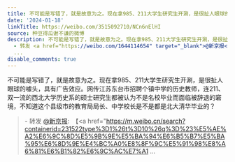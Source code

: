```yaml
---
title: 不可能是写错了，就是故意为之。现在拿985、211大学生研究生开涮，是很扯人眼球的噱头，具有广告效应。网传江苏东台市招聘个镇中学的历史教师，连211、双一流的...
date: '2024-01-18'
linkTitle: https://weibo.com/3515092710/NCn6nElHI
source: 种豆得瓜谢不谦的微博
description: 不可能是写错了，就是故意为之。现在拿985、211大学生研究生开涮，是很扯人眼球的噱头，具有广告效应。网传江苏东台市招聘个镇中学的历史教师，连211、双一流的西北大学历史系的硕士研究生都被认为不是名校毕业而面临被辞退的窘境，不知道这个县级市的教育局局长、中学校长是不是都是北大清华毕业的？<br><blockquote>
  - 转发 <a href="https://weibo.com/1644114654" target="_blank">@新京报</a>: 【<a href="https://m.weibo.cn/search?containerid=231522type%3D1%26t%3D10%26q%3D%23%E5%AE%A2%E6%9C%8D%E5%9B%9E%E5%BA%94%E6%B5%B7%E5%BA%95%E6%8D%9E%E4%BC%A0%E8%8F%9C%E5%91%98%E8%A6%81%E6%B1%82%E6%9C%AC%E7%A1
  ...
disable_comments: true
---
```

不可能是写错了，就是故意为之。现在拿985、211大学生研究生开涮，是很扯人眼球的噱头，具有广告效应。网传江苏东台市招聘个镇中学的历史教师，连211、双一流的西北大学历史系的硕士研究生都被认为不是名校毕业而面临被辞退的窘境，不知道这个县级市的教育局局长、中学校长是不是都是北大清华毕业的？<br><blockquote> - 转发 <a href="https://weibo.com/1644114654" target="_blank">@新京报</a>: 【<a href="https://m.weibo.cn/search?containerid=231522type%3D1%26t%3D10%26q%3D%23%E5%AE%A2%E6%9C%8D%E5%9B%9E%E5%BA%94%E6%B5%B7%E5%BA%95%E6%8D%9E%E4%BC%A0%E8%8F%9C%E5%91%98%E8%A6%81%E6%B1%82%E6%9C%AC%E7%A1 ...